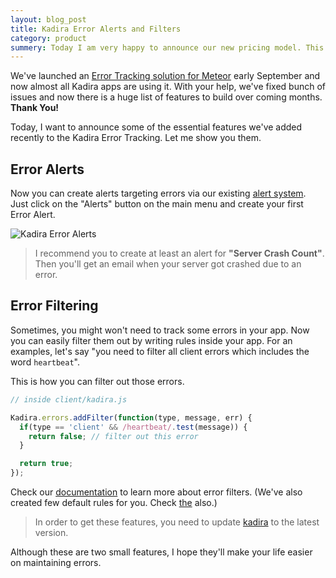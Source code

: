 ```yaml
---
layout: blog_post
title: Kadira Error Alerts and Filters
category: product
summery: Today I am very happy to announce our new pricing model. This is the third time we are changing our pricing model. The reason is simple, we want Kadira to be an affordable solution for everyone.
---
```


We've launched an [Error Tracking solution for Meteor](https://kadira.io/blog/awesome-error-tracking-solution-for-meteor-apps-with-kadira/) early September and now almost all Kadira apps are using it. With your help, we've fixed bunch of issues and now there is a huge list of features to build over coming months. **Thank You!**

Today, I want to announce some of the essential features we've added recently to the Kadira Error Tracking. Let me show you them.

## Error Alerts

Now you can create alerts targeting errors via our existing [alert system](https://kadira.io/blog/stay-alert-with-your-meteor-app/). Just click on the "Alerts" button on the main menu and create your first Error Alert.

![Kadira Error Alerts](https://cldup.com/jNu35j7Dki.png)

> I recommend you to create at least an alert for **"Server Crash Count"**. Then you'll get an email when your server got crashed due to an error.

## Error Filtering

Sometimes, you might won't need to track some errors in your app. Now you can easily filter them out by writing rules inside your app. For an examples, let's say "you need to filter all client errors which includes the word `heartbeat`". 

This is how you can filter out those errors.

~~~js
// inside client/kadira.js

Kadira.errors.addFilter(function(type, message, err) {
  if(type == 'client' && /heartbeat/.test(message)) {
    return false; // filter out this error
  }

  return true;
});
~~~

Check our [documentation](http://support.kadira.io/knowledgebase/articles/431539-filtering-errors) to learn more about error filters.
(We've also created few default rules for you. Check [the](http://support.kadira.io/knowledgebase/articles/431539-filtering-errors) also.)

> In order to get these features, you need to update [kadira](https://github.com/meteorhacks/kadira) to the latest version.

Although these are two small features, I hope they'll make your life easier on maintaining errors.